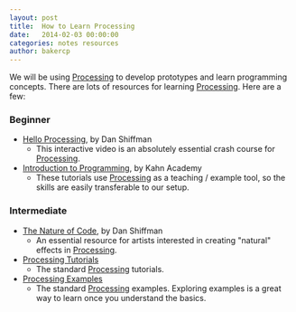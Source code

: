 ```yaml
---
layout: post
title:  How to Learn Processing
date:   2014-02-03 00:00:00
categories: notes resources
author: bakercp
---
```


We will be using [Processing][1] to develop prototypes and learn programming concepts.  There are lots of resources for learning [Processing][1].  Here are a few:

### Beginner
- [Hello Processing][2], by Dan Shiffman
    - This interactive video is an absolutely essential crash course for [Processing][1].
- [Introduction to Programming][5], by Kahn Academy
    - These tutorials use [Processing][1] as a teaching / example tool, so the skills are easily transferable to our setup.       

### Intermediate
- [The Nature of Code][3], by Dan Shiffman
    - An essential resource for artists interested in creating "natural" effects in [Processing][1].
-  [Processing Tutorials][4]
    - The standard [Processing][1] tutorials.
-  [Processing Examples][5]
    - The standard [Processing][1] examples.  Exploring examples is a great way to learn once you understand the basics.


[1]: http://processing.org/  "Processing"
[2]: http://hello.processing.org/  "Hello Processing"
[3]: http://natureofcode.com/ "The Nature of Code"
[4]: http://processing.org/tutorials/
[5]: https://www.khanacademy.org/cs/programming